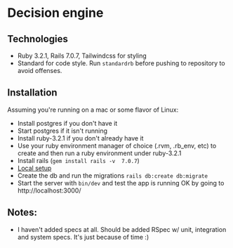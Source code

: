 # Decision engine

## Technologies

* Ruby 3.2.1, Rails 7.0.7, Tailwindcss for styling
* Standard for code style. Run `standardrb` before pushing to repository to avoid offenses.

## Installation

Assuming you're running on a mac or some flavor of Linux:
* Install postgres if you don't have it
* Start postgres if it isn't running
* Install ruby-3.2.1 if you don't already have it
* Use your ruby environment manager of choice (.rvm, .rb_env, etc) to create and then run a ruby environment under ruby-3.2.1
* Install rails (`gem install rails -v  7.0.7`)
* [Local setup](#local-setup)
* Create the db and run the migrations `rails db:create db:migrate`
* Start the server with `bin/dev` and test the app is running OK by going to http://localhost:3000/

## Notes:

* I haven't added specs at all. Should be added RSpec w/ unit, integration and system specs. It's just because of time :)
